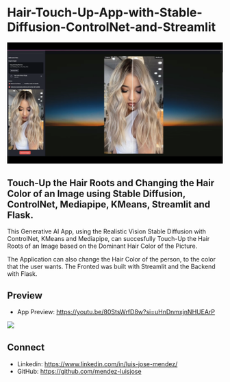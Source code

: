 # Hair-Touch-Up-App-with-Stable-Diffusion-ControlNet-and-Streamlit

[![Hair Touch-Up App with Stable Diffusion, ControlNet and Streamlit](./touch_up_hair_app.png)](https://youtu.be/80StsWrfD8w?si=H5WiI5x1zpJ6CouO)

## Touch-Up the Hair Roots and Changing the Hair Color of an Image using Stable Diffusion, ControlNet, Mediapipe, KMeans, Streamlit and Flask.

This Generative AI App, using the Realistic Vision Stable Diffusion with ControlNet, KMeans and Mediapipe, can succesfully Touch-Up the Hair Roots of an Image based on the Dominant Hair Color of the Picture.

The Application can also change the Hair Color of the person, to the color that the user wants. The Fronted was built with Streamlit and the Backend with Flask.

## Preview

- App Preview: https://youtu.be/80StsWrfD8w?si=uHnDnmxjnNHUEArP

![](./touch_up_hair_app_preview.gif)

## Connect
- Linkedin: https://www.linkedin.com/in/luis-jose-mendez/
- GitHub: https://github.com/mendez-luisjose

